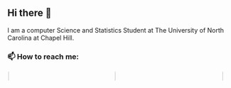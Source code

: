 ## Hi there 👋
I am a computer Science and Statistics Student at The University of North Carolina at Chapel Hill.


### 📫 How to reach me:

<div style="display: flex; justify-content: space-between; align-items: center;">
  <a href="https://www.linkedin.com/in/bharadwaj-gadiyaram/">
  <img src="https://cdn.jsdelivr.net/gh/devicons/devicon/icons/linkedin/linkedin-original.svg" height="3%" width="3%" style="padding:10%"/></a>
  <a href="(mailto:bharat.gadiyaram@gmail.com?subject=[GitHub])"><img src="https://bharathg03.github.io/Images/Email.png" height="3%" width="3%"></a>
  <a href="https://bharathgadiyaram.me"><img src="https://bharathg03.github.io/Images/favicon.ico" height="3%" width="3%"></a>
</div>

<!--
**BharathG03/BharathG03** is a ✨ _special_ ✨ repository because its `README.md` (this file) appears on your GitHub profile.

Here are some ideas to get you started:

- 🔭 I’m currently working on ...
- 🌱 I’m currently learning ...
- 👯 I’m looking to collaborate on ...
- 🤔 I’m looking for help with ...
- 💬 Ask me about ...
- 📫 How to reach me: ...
- 😄 Pronouns: ...
- ⚡ Fun fact: ...
-->
